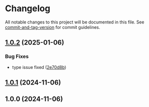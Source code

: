 # Changelog

All notable changes to this project will be documented in this file. See [commit-and-tag-version](https://github.com/absolute-version/commit-and-tag-version) for commit guidelines.

## [1.0.2](https://github.com/FiftyfiveTech/strapi-plugin-cache-purge/compare/v1.0.1...v1.0.2) (2025-01-06)


### Bug Fixes

* type issue fixed ([2e70d8b](https://github.com/FiftyfiveTech/strapi-plugin-cache-purge/commit/2e70d8be71b8e2298f6141a6766f7a74052a67cd))

## [1.0.1](https://github.com/FiftyfiveTech/strapi-plugin-cache-purge/compare/v1.0.0...v1.0.1) (2024-11-06)

## 1.0.0 (2024-11-06)
